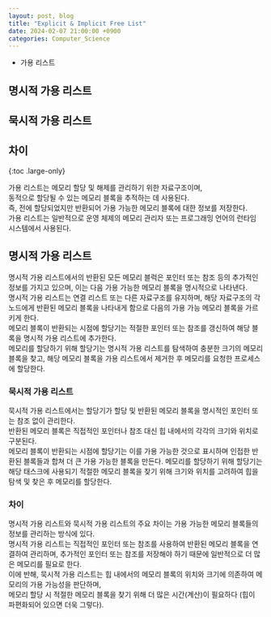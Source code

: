 ```yaml
---
layout: post, blog
title: "Explicit & Implicit Free List"
date: 2024-02-07 21:00:00 +0900
categories: Computer_Science
---
```

* 가용 리스트
## 명시적 가용 리스트
## 묵시적 가용 리스트
## 차이
{:toc .large-only}

가용 리스트는 메모리 할당 및 해제를 관리하기 위한 자료구조이며,  
동적으로 할당될 수 있는 메모리 블록을 추적하는 데 사용된다.  
즉, 전에 할당되었지만 반환되어 가용 가능한 메모리 블록에 대한 정보를 저장한다.  
가용 리스트는 일반적으로 운영 체제의 메모리 관리자 또는 프로그래밍 언어의 런타임 시스템에서 사용된다. 

## 명시적 가용 리스트

명시적 가용 리스트에서의 반환된 모든 메모리 블럭은 포인터 또는 참조 등의 추가적인 정보를 가지고 있으며, 
이는 다음 가용 가능한 메모리 블록을 명시적으로 나타낸다.   
명시적 가용 리스트는 연결 리스트 또는 다른 자료구조를 유지하며, 해당 자료구조의 각 노드에게 반환된 메모리 블록을 나타내게 함으로 
다음의 가용 가능 메모리 블록을 가르키게 한다.  
메모리 블록이 반환되는 시점에 할당기는 적절한 포인터 또는 참조를 갱신하여 해당 블록을 명시적 가용 리스트에 추가한다.  
메모리를 할당하기 위해 할당기는 명시적 가용 리스트를 탐색하여 충분한 크기의 메모리 블록을 찾고,
해당 메모리 블록을 가용 리스트에서 제거한 후 메모리를 요청한 프로세스에 할당한다. 

### 묵시적 가용 리스트

묵시적 가용 리스트에서는 할당기가 할당 및 반환된 메모리 블록을 명시적인 포인터 또는 참조 없이 관리한다.   
반환된 메모리 블록은 직접적인 포인터나 참조 대신 힙 내에서의 각각의 크기와 위치로 구분된다.  
메모리 블록이 반환되는 시점에 할당기는 이를 가용 가능한 것으로 표시하며 인접한 반환된 블록들과 합쳐 더 큰 가용 가능한 블록을 만든다. 
메모리를 할당하기 위해 할당기는 해당 태스크에 사용되기 적절한 메모리 블록을 찾기 위해 크기와 위치를 고려하여 힙을 탐색 및 찾은 후 메모리를 할당한다. 

### 차이

명시적 가용 리스트와 묵시적 가용 리스트의 주요 차이는 가용 가능한 메모리 블록들의 정보를 관리하는 방식에 있다.   
명시적 가용 리스트는 직접적인 포인터 또는 참조를 사용하여 반환된 메모리 블록을 연결하여 관리하며,
추가적인 포인터 또는 참조를 저장해야 하기 때문에 일반적으로 더 많은 메모리를 필요로 한다.    
이에 반해, 묵시적 가용 리스트는 힙 내에서의 메모리 블록의 위치와 크기에 의존하여 메모리의 가용 가능성을 판단하며,   
메모리 할당 시 적절한 메모리 블록을 찾기 위해 더 많은 시간(계산)이 필요하다 (힙이 파편화되어 있으면 더욱 그렇다).


